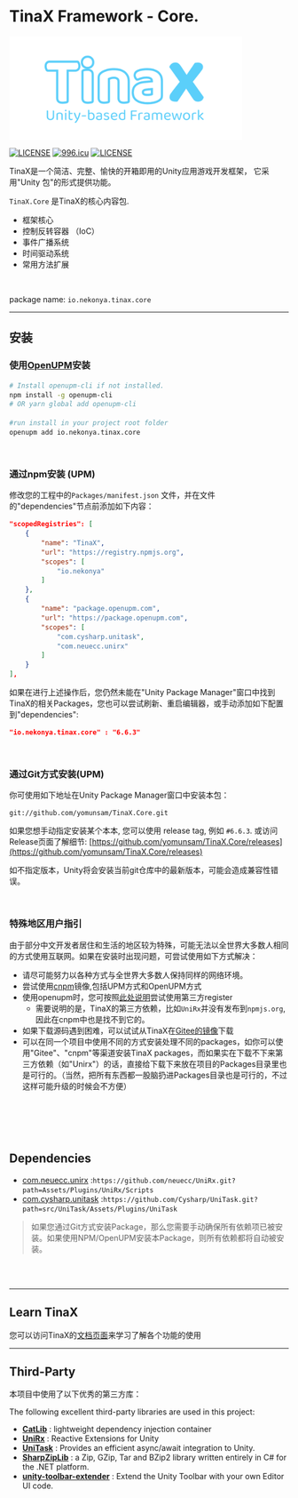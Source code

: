 # TinaX Framework - Core.

<img src="readme_res/logo.png" width = "420" height = "187" alt="logo" align=center />

[![LICENSE](https://img.shields.io/badge/license-NPL%20(The%20996%20Prohibited%20License)-blue.svg)](https://github.com/996icu/996.ICU/blob/master/LICENSE)
<a href="https://996.icu"><img src="https://img.shields.io/badge/link-996.icu-red.svg" alt="996.icu"></a>
[![LICENSE](https://camo.githubusercontent.com/890acbdcb87868b382af9a4b1fac507b9659d9bf/68747470733a2f2f696d672e736869656c64732e696f2f62616467652f6c6963656e73652d4d49542d626c75652e737667)](https://github.com/yomunsam/TinaX/blob/master/LICENSE)

<!-- [![LICENSE](https://camo.githubusercontent.com/3867ce531c10be1c59fae9642d8feca417d39b58/68747470733a2f2f696d672e736869656c64732e696f2f6769746875622f6c6963656e73652f636f6f6b6965592f596561726e696e672e737667)](https://github.com/yomunsam/TinaX/blob/master/LICENSE) -->

TinaX是一个简洁、完整、愉快的开箱即用的Unity应用游戏开发框架， 它采用"Unity 包"的形式提供功能。

`TinaX.Core` 是TinaX的核心内容包.

- 框架核心
- 控制反转容器 （IoC）
- 事件广播系统
- 时间驱动系统
- 常用方法扩展

<br>

package name: `io.nekonya.tinax.core`

------

## 安装

### 使用[OpenUPM](https://openupm.com/)安装

``` bash
# Install openupm-cli if not installed.
npm install -g openupm-cli
# OR yarn global add openupm-cli

#run install in your project root folder
openupm add io.nekonya.tinax.core
```

<br>

### 通过npm安装 (UPM)

修改您的工程中的`Packages/manifest.json` 文件，并在文件的"dependencies"节点前添加如下内容：

``` json
"scopedRegistries": [
    {
        "name": "TinaX",
        "url": "https://registry.npmjs.org",
        "scopes": [
            "io.nekonya"
        ]
    },
    {
        "name": "package.openupm.com",
        "url": "https://package.openupm.com",
        "scopes": [
            "com.cysharp.unitask",
            "com.neuecc.unirx"
        ]
    }
],
```

如果在进行上述操作后，您仍然未能在"Unity Package Manager"窗口中找到TinaX的相关Packages，您也可以尝试刷新、重启编辑器，或手动添加如下配置到"dependencies":

``` json
"io.nekonya.tinax.core" : "6.6.3"
```

<br>

### 通过Git方式安装(UPM)

你可使用如下地址在Unity Package Manager窗口中安装本包： 

```
git://github.com/yomunsam/TinaX.Core.git
```

如果您想手动指定安装某个本本, 您可以使用 release tag, 例如 `#6.6.3`. 或访问Release页面了解细节: [https://github.com/yomunsam/TinaX.Core/releases](https://github.com/yomunsam/TinaX.Core/releases)

如不指定版本，Unity将会安装当前git仓库中的最新版本，可能会造成兼容性错误。

<br>

### 特殊地区用户指引

由于部分中文开发者居住和生活的地区较为特殊，可能无法以全世界大多数人相同的方式使用互联网。如果在安装时出现问题，可尝试使用如下方式解决：

- 请尽可能努力以各种方式与全世界大多数人保持同样的网络环境。
- 尝试使用[cnpm](https://developer.aliyun.com/mirror/NPM?from=tnpm)镜像,包括UPM方式和OpenUPM方式
- 使用openupm时，您可按照[此处说明](https://github.com/openupm/openupm-cli#command-options)尝试使用第三方register 
    - 需要说明的是，TinaX的第三方依赖，比如`UniRx`并没有发布到`npmjs.org`, 因此在cnpm中也是找不到它的。
- 如果下载源码遇到困难，可以试试从TinaX在[Gitee的镜像](https://gitee.com/organizations/nekonyas/projects)下载
- 可以在同一个项目中使用不同的方式安装处理不同的packages，如你可以使用"Gitee"、"cnpm"等渠道安装TinaX packages，而如果实在下载不下来第三方依赖（如"Unirx"）的话，直接给下载下来放在项目的Packages目录里也是可行的。（当然，把所有东西都一股脑扔进Packages目录也是可行的，不过这样可能升级的时候会不方便）



<br><br>
------

## Dependencies

- [com.neuecc.unirx](https://github.com/neuecc/UniRx#upm-package) :`https://github.com/neuecc/UniRx.git?path=Assets/Plugins/UniRx/Scripts`
- [com.cysharp.unitask](https://github.com/Cysharp/UniTask#install-via-git-url) :`https://github.com/Cysharp/UniTask.git?path=src/UniTask/Assets/Plugins/UniTask`

> 如果您通过Git方式安装Package，那么您需要手动确保所有依赖项已被安装。如果使用NPM/OpenUPM安装本Package，则所有依赖都将自动被安装。 

<br><br>

------

## Learn TinaX

您可以访问TinaX的[文档页面](https://tinax.corala.space/#/cmn-hans)来学习了解各个功能的使用

------

## Third-Party

本项目中使用了以下优秀的第三方库：

The following excellent third-party libraries are used in this project:

- **[CatLib](https://catlib.io/)** : lightweight dependency injection container
- **[UniRx](https://github.com/neuecc/UniRx)** : Reactive Extensions for Unity
- **[UniTask](https://github.com/Cysharp/UniTask)** : Provides an efficient async/await integration to Unity.
- **[SharpZipLib](https://github.com/icsharpcode/SharpZipLib)** : a Zip, GZip, Tar and BZip2 library written entirely in C# for the .NET platform. 
- **[unity-toolbar-extender](https://github.com/marijnz/unity-toolbar-extender)** : Extend the Unity Toolbar with your own Editor UI code.
